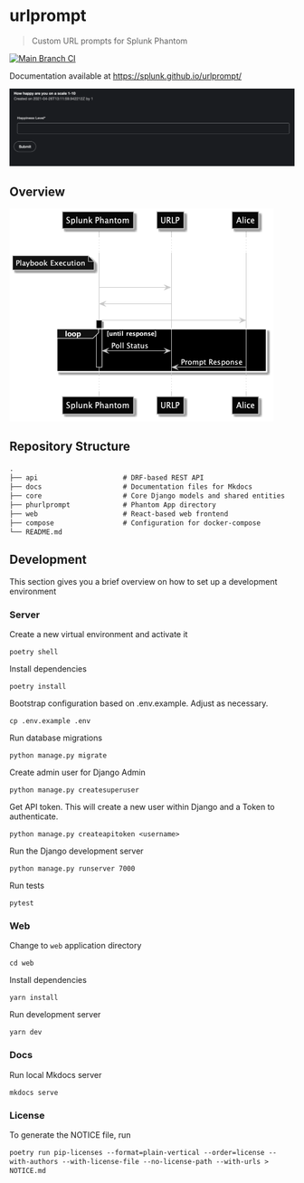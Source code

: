 # urlprompt

> Custom URL prompts for Splunk Phantom

[![Main Branch CI](https://github.com/splunk/urlprompt/actions/workflows/main_ci.yml/badge.svg)](https://github.com/splunk/urlprompt/actions/workflows/main_ci.yml)

Documentation available at https://splunk.github.io/urlprompt/

![](docs/assets/prompts/integer_prompt.png)

## Overview

![](docs/assets/diagrams/out/overview.png)

## Repository Structure

    .
    ├── api                     # DRF-based REST API
    ├── docs                    # Documentation files for Mkdocs
    ├── core                    # Core Django models and shared entities
    ├── phurlprompt             # Phantom App directory
    ├── web                     # React-based web frontend
    ├── compose                 # Configuration for docker-compose
    └── README.md

## Development
This section gives you a brief overview on how to set up a development environment

### Server

Create a new virtual environment and activate it
```
poetry shell
```

Install dependencies
```
poetry install
```

Bootstrap configuration based on .env.example. Adjust as necessary.
```
cp .env.example .env
```

Run database migrations
```
python manage.py migrate
```

Create admin user for Django Admin
```
python manage.py createsuperuser
```

Get API token. This will create a new user within Django and a Token to authenticate.
```
python manage.py createapitoken <username>
```

Run the Django development server
```
python manage.py runserver 7000
```

Run tests
```
pytest
```

### Web

Change to `web` application directory
```
cd web
```

Install dependencies
```
yarn install
```

Run development server
```
yarn dev
```

### Docs

Run local Mkdocs server
```
mkdocs serve
```

### License

To generate the NOTICE file, run
```
poetry run pip-licenses --format=plain-vertical --order=license --with-authors --with-license-file --no-license-path --with-urls > NOTICE.md
```